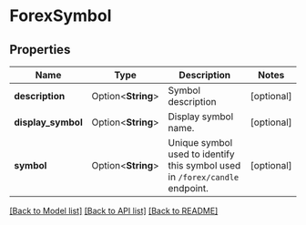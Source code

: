 # ForexSymbol

## Properties

Name | Type | Description | Notes
------------ | ------------- | ------------- | -------------
**description** | Option<**String**> | Symbol description | [optional]
**display_symbol** | Option<**String**> | Display symbol name. | [optional]
**symbol** | Option<**String**> | Unique symbol used to identify this symbol used in <code>/forex/candle</code> endpoint. | [optional]

[[Back to Model list]](../README.md#documentation-for-models) [[Back to API list]](../README.md#documentation-for-api-endpoints) [[Back to README]](../README.md)


